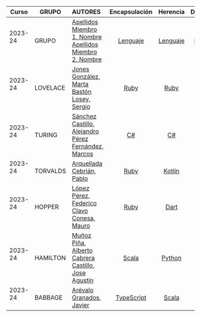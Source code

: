 | Curso | GRUPO | AUTORES  | Encapsulación | Herencia | Delegación  | Inyección  | Anotaciones | Aspectos | Errores | Lambdas |
|---|---|:---|:---:|:---:|:---:|:---:|:---:|:---:|:---:|:---:|
| 2023-24 <br/> <br/> | GRUPO | [Apellidos Miembro 1, Nombre](https://github.com/github_id1) <br/> [Apellidos Miembro 2, Nombre](https://github.com/github_id2) |  [Lenguaje](temas/encapsulacion/lenguaje/)  | [Lenguaje](temas/herencia/lenguaje/) | [Lenguaje](temas/delegacion/lenguaje/) | [Lenguaje](temas/inyeccion/lenguaje/) | [Lenguaje](temas/anotaciones/lenguaje) | [Lenguaje](temas/aspectos/lenguaje) | [Lenguaje](temas/errores/lenguaje) | [Lenguaje](temas/lambdas/lenguaje) |
| 2023-24 <br/> <br/> | LOVELACE | [Jones González, Marta](https://github.com/martaajonees) <br/> [Bastón Losey, Sergio](https://github.com/SBaston) |  [Ruby](temas/encapsulacion/ruby/)  | [Ruby](temas/herencia/ruby/) | [Ruby](temas/delegacion/ruby/) | [Lua](temas/inyeccion/lua/) | [Java](temas/anotaciones/java/) | [Ruby](temas/aspectos/ruby/) | [Ruby](temas/errores/ruby/) | [Ruby](temas/lambdas/ruby/) |
| 2023-24 <br/> <br/> | TURING | [Sánchez Castillo, Alejandro](https://github.com/github_id1) <br/> [Pérez Fernández, Marcos](https://github.com/github_id2) |  [C#](temas/encapsulacion/lenguaje/)  | [C#](temas/herencia/lenguaje/) | [C#](temas/delegacion/lenguaje/) | [C#](temas/inyeccion/lenguaje/) | [C#](temas/anotaciones/lenguaje) | [C#](temas/aspectos/lenguaje) | [C#](temas/errores/lenguaje) | [C#](temas/lambdas/lenguaje) |
| 2023-24 <br/> <br/> | TORVALDS | [Arquellada Cebrián, Pablo](https://github.com/PabloAC04) | [Ruby](temas/abstraccion/ruby/) | [Kotlin](temas/herencia/kotlin/) | - | [Java](temas/anotaciones/java/) | [Java](temas/anotaciones/java/) | - | [Scala](temas/errores/scala) | - |
| 2023-24 <br/> <br/> | HOPPER | [López Pérez, Federico](https://github.com/FedeLo13) <br/> [Clavo Conesa, Mauro](https://github.com/MClavo) |  [Ruby](temas/abstraccion/ruby/)  | [Dart](temas/herencia/dart) | [Ruby](temas/delegacion/ruby) | [Java](temas/inyeccion/java) | [Java](temas/anotaciones/java) | [Java](temas/aspectos/java) | [TypeScript](temas/errores/typescript) | [TypeScript](temas/lambdas/typescript) |
| 2023-24 <br/> <br/> | HAMILTON | [Muñoz Piña, Alberto](https://github.com/Alberto-mp) <br/> [Cabrera Castillo, Jose Agustín](https://github.com/JoseAgus7) |  [Scala](temas/encapsulacion/scala/)  | [Python](temas/herencia/python/) | [C#](temas/delegacion/csharp/) | [C#](temas/inyeccion/csharp/) | [C#](temas/anotaciones/csharp) | [Java](temas/aspectos/java-01) | [Kotlin](temas/errores/kotlin) | [Python](temas/lambdas/python) |
| 2023-24 <br/> <br/> | BABBAGE | [Arévalo Granados, Javier](https://github.com/arevalo8) | [TypeScript](temas/abstraccion/TypeScript/) | [Scala](temas/herencia/scala/) | [Scala](temas/delegacion/scala/) | [Python](temas/inyeccion/python/) | [TypeScript](temas/anotaciones/typescript/) | [Python](temas/aspectos/python/) | [Scala](temas/errores/scala) | [TypeScript](temas/lambdas/typescript/) |
